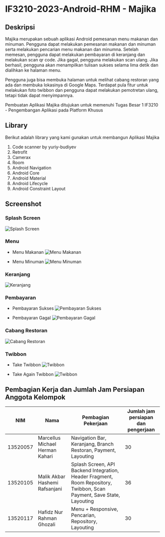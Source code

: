 # IF3210-2023-Android-RHM - Majika

## Deskripsi

Majika merupakan sebuah aplikasi Android pemesanan menu makanan dan minuman. Pengguna dapat melakukan pemesanan makanan dan minuman serta melakukan pencarian menu makanan dan minumna. Setelah memesan, pengguna dapat melakukan pembayaran di keranjang dan melakukan scan qr code. Jika gagal, pengguna melakukan scan ulang. Jika berhasil, pengguna akan menampilkan tulisan sukses selama lima detik dan dialihkan ke halaman menu.

Pengguna juga bisa membuka halaman untuk melihat cabang restoran yang ada dan membuka lokasinya di Google Maps. Terdapat pula fitur untuk melakukan foto twibbon dan pengguna dapat melakukan pemotretan ulang, tetapi tidak dapat menyimpannya.

Pembuatan Aplikasi Majika ditujukan untuk memenuhi Tugas Besar 1 IF3210 - Pengembangan Aplikasi pada Platform Khusus

## Library

Berikut adalah library yang kami gunakan untuk membangun Aplikasi Majika

1. Code scanner by yuriy-budiyev
2. Retrofit
3. Camerax
4. Room
5. Android Navigation
6. Android Core
7. Android Material
8. Android Lifecycle
9. Android Constraint Layout

## Screenshot

### Splash Screen
   ![Splash Screen](./screenshot/splash_screen.jpg)

### Menu

- Menu Makanan
  ![Menu Makanan](./screenshot/menu_makanan_suhu.png)

- Menu Minuman
  ![Menu Minuman](./screenshot/menu_minuman_suhu.png)

### Keranjang
   ![Keranjang](./screenshot/keranjang.jpg)

### Pembayaran

- Pembayaran Sukses
  ![Pembayaran Sukses](./screenshot/pembayaran_sukses.jpg)

- Pembayaran Gagal
  ![Pembayaran Gagal](./screenshot/pembayaran_gagal.jpg)

### Cabang Restoran
   ![Cabang Restoran](./screenshot/cabang_restoran.jpg)

### Twibbon

- Take Twibbon
  ![Twibbon](./screenshot/twibbon.jpg)

- Take Again Twibbon
  ![Twibbon](./screenshot/twibbon_take_again.jpg)

## Pembagian Kerja dan Jumlah Jam Persiapan Anggota Kelompok

| NIM      | Nama                            | Pembagian Pekerjaan                                                                       | Jumlah jam persiapan dan pengerjaan |
| -------- | ------------------------------- | ----------------------------------------------------------------------------------------- | ----------------------------------- |
| 13520057 | Marcellus Michael Herman Kahari | Navigation Bar, Keranjang, Branch Restoran, Payment, Layouting                            | 30                                  |
| 13520105 | Malik Akbar Hashemi Rafsanjani  | Splash Screen, API Backend Integration, Header Fragment, Room Repository, Twibbon, Scan Payment, Save State, Layouting | 36                                  |
| 13520117 | Hafidz Nur Rahman Ghozali       | Menu + Responsive, Pencarian, Repository, Layouting                                       | 30                                  |
